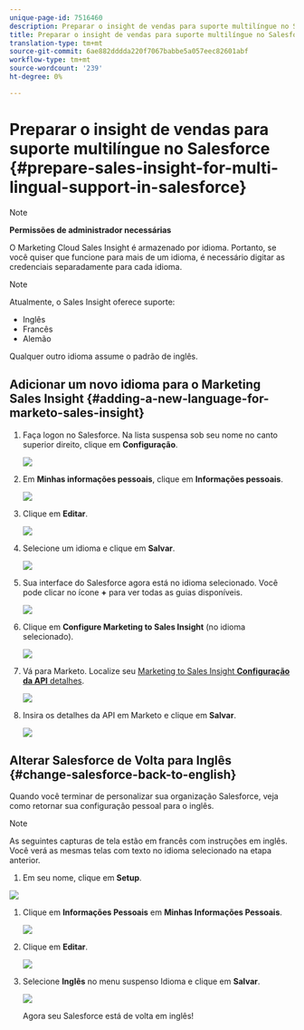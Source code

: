```yaml
---
unique-page-id: 7516460
description: Preparar o insight de vendas para suporte multilíngue no Salesforce - Documentos do Marketing - Documentação do produto
title: Preparar o insight de vendas para suporte multilíngue no Salesforce
translation-type: tm+mt
source-git-commit: 6ae882dddda220f7067babbe5a057eec82601abf
workflow-type: tm+mt
source-wordcount: '239'
ht-degree: 0%

---
```



# Preparar o insight de vendas para suporte multilíngue no Salesforce {#prepare-sales-insight-for-multi-lingual-support-in-salesforce}

>[!NOTE]
>
>**Permissões de administrador necessárias**

O Marketing Cloud Sales Insight é armazenado por idioma. Portanto, se você quiser que funcione para mais de um idioma, é necessário digitar as credenciais separadamente para cada idioma.

>[!NOTE]
>
>Atualmente, o Sales Insight oferece suporte:
>
>* Inglês
>* Francês
>* Alemão

>
>
Qualquer outro idioma assume o padrão de inglês.

## Adicionar um novo idioma para o Marketing Sales Insight {#adding-a-new-language-for-marketo-sales-insight}

1. Faça logon no Salesforce. Na lista suspensa sob seu nome no canto superior direito, clique em **Configuração**.

   ![](assets/image2015-7-6-16-3a5-3a6.png)

1. Em **Minhas informações pessoais**, clique em **Informações pessoais**.

   ![](assets/image2015-7-6-16-3a5-3a25.png)

1. Clique em **Editar**.

   ![](assets/image2015-7-6-16-3a5-3a38.png)

1. Selecione um idioma e clique em **Salvar**.

   ![](assets/image2015-7-6-16-3a5-3a47.png)

1. Sua interface do Salesforce agora está no idioma selecionado. Você pode clicar no ícone **+** para ver todas as guias disponíveis.

   ![](assets/image2015-7-6-16-3a6-3a10.png)

1. Clique em **Configure Marketing to Sales Insight** (no idioma selecionado).

   ![](assets/image2015-7-6-16-3a7-3a15.png)

1. Vá para Marketo. Localize seu [Marketing to Sales Insight **Configuração da API** detalhes](/help/marketo/product-docs/marketo-sales-insight/msi-for-salesforce/configuration/configure-marketo-sales-insight-in-salesforce-enterprise-unlimited.md#configure-marketo-sales-insight).

   ![](assets/image2015-7-6-16-3a41-3a2.png)

1. Insira os detalhes da API em Marketo e clique em **Salvar**.

   ![](assets/image2015-7-6-16-3a7-3a43.png)

## Alterar Salesforce de Volta para Inglês {#change-salesforce-back-to-english}

Quando você terminar de personalizar sua organização Salesforce, veja como retornar sua configuração pessoal para o inglês.

>[!NOTE]
>
>As seguintes capturas de tela estão em francês com instruções em inglês.  Você verá as mesmas telas com texto no idioma selecionado na etapa anterior.

1. Em seu nome, clique em **Setup**.

![](assets/image2015-7-6-16-3a5-3a6.png)

1. Clique em **Informações Pessoais** em **Minhas Informações Pessoais**.

   ![](assets/image2015-7-6-16-3a8-3a3.png)

1. Clique em **Editar**.

   ![](assets/image2015-7-6-16-3a8-3a19.png)

1. Selecione **Inglês** no menu suspenso Idioma e clique em **Salvar**.

   ![](assets/image2015-7-6-16-3a8-3a31.png)

   Agora seu Salesforce está de volta em inglês!
